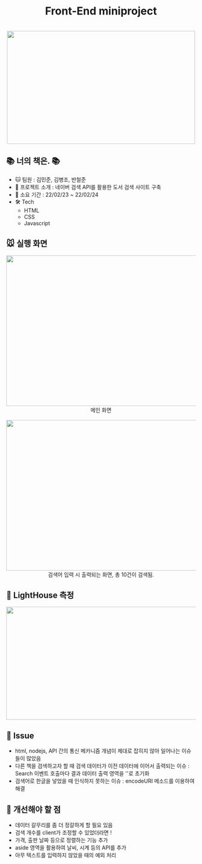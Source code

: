 <div align="center">
  <h1>Front-End miniproject</h1><br>
  <img src="https://user-images.githubusercontent.com/12637306/155544844-df44dfb6-3ad6-4d58-a6a4-e53c2a4183b3.jpg" width=500px height=300px></img>
  <br>
</div>

## 📚 너의 책은. 📚

+ 🐱 팀원 : 김민준, 김병조, 반철준
+ 🐹 프로젝트 소개 : 네이버 검색 API를 활용한 도서 검색 사이트 구축
+ 💪 소요 기간 : 22/02/23 ~ 22/02/24
+ 🛠️ Tech
  + HTML
  + CSS
  + Javascript


## 🐭 실행 화면
<div align="center">
  <img src="https://user-images.githubusercontent.com/12637306/155554448-ba3f36fe-f39b-4341-8015-d90c146b0a66.PNG" width=800px height=400px></img><br>
  메인 화면
  <br><br>
  <img src="https://user-images.githubusercontent.com/12637306/155554999-0e6d90ec-2e7f-4f7f-b3dc-fcd7874ecff4.PNG" width=800px height=400px></img><br>
  검색어 입력 시 출력되는 화면, 총 10건이 검색됨.
</div>


## 🎨 LightHouse 측정
<div align="center">
  <img src="https://user-images.githubusercontent.com/12637306/155556350-1b4acb59-2715-4aed-a1b3-00cec8987bf6.PNG" width=550px height=300px></img>
</div>


## 🐯 Issue
+ html, nodejs, API 간의 통신 메카니즘 개념이 제대로 잡히지 않아 일어나는 이슈들이 많았음
+ 다른 책을 검색하고자 할 때 검색 데이터가 이전 데이터에 이어서 출력되는 이슈 : Search 이벤트 호출마다 결과 데이터 출력 영역을 ''로 초기화
+ 검색어로 한글을 넣었을 때 인식하지 못하는 이슈 : encodeURI 메소드를 이용하여 해결


## 🐻 개선해야 할 점
+ 데이터 갈무리를 좀 더 정갈하게 할 필요 있음
+ 검색 개수를 client가 조정할 수 있었더라면 !
+ 가격, 출판 날짜 등으로 정렬하는 기능 추가
+ aside 영역을 활용하여 날씨, 시계 등의 API를 추가
+ 아무 텍스트를 입력하지 않았을 때의 예외 처리



